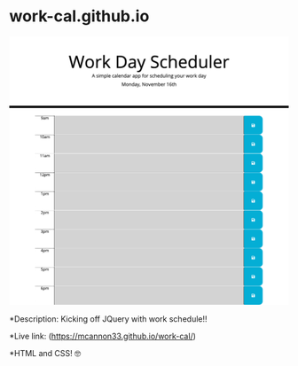 # work-cal.github.io
![work-cal](assets/work-cal.png)

*Description: Kicking off JQuery with work schedule!! 

*Live link: (https://mcannon33.github.io/work-cal/)

*HTML and CSS! :nerd_face:
